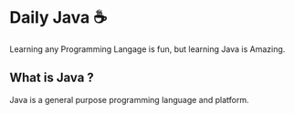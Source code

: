 <h1>Daily Java &#9749</h1>

Learning any Programming Langage is fun, but learning Java is Amazing.

<h2>What is Java ?</h2>
<p> Java is a general purpose programming language and platform. </p>

